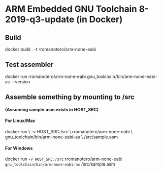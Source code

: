 # ARM Embedded GNU Toolchain 8-2019-q3-update (in Docker)

## Build
docker build . -t rromanotero/arm-none-eabi

## Test assembler
docker run rromanotero/arm-none-eabi gnu_toolchain/bin/arm-none-eabi-as --version

## Assemble something by mounting to /src
#### (Assuming sample.asm exists in HOST_SRC)

#### For Linux/Mac
docker run \\
      -v HOST_SRC:/src \\
      rromanotero/arm-none-eabi \\
      gnu_toolchain/bin/arm-none-eabi-as \\
      /src/sample.asm

#### For Windows
docker run `
      -v HOST_SRC:/src `
      rromanotero/arm-none-eabi `
      gnu_toolchain/bin/arm-none-eabi-as `
      /src/sample.asm
